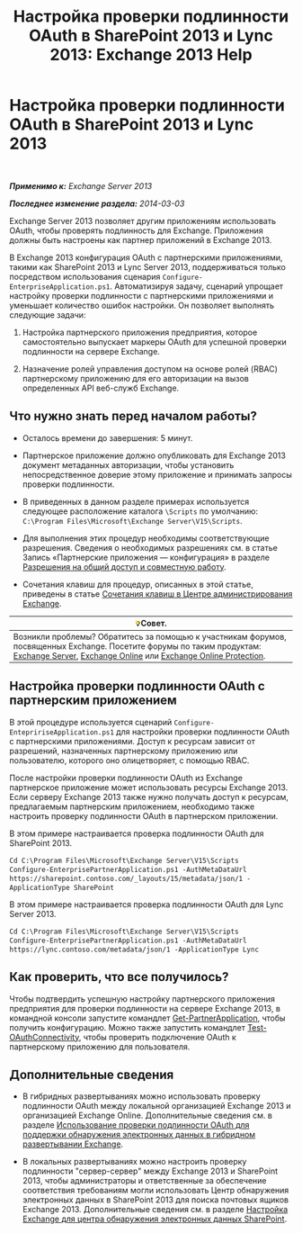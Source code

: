 ﻿---
title: 'Настройка проверки подлинности OAuth в SharePoint 2013 и Lync 2013: Exchange 2013 Help'
TOCTitle: Настройка проверки подлинности OAuth в SharePoint 2013 и Lync 2013
ms:assetid: ca3c78a3-80cc-4df2-859f-0106bbd57a07
ms:mtpsurl: https://technet.microsoft.com/ru-ru/library/JJ649094(v=EXCHG.150)
ms:contentKeyID: 50489214
ms.date: 04/30/2018
mtps_version: v=EXCHG.150
ms.translationtype: HT
---

# Настройка проверки подлинности OAuth в SharePoint 2013 и Lync 2013

 

_**Применимо к:** Exchange Server 2013_

_**Последнее изменение раздела:** 2014-03-03_

Exchange Server 2013 позволяет другим приложениям использовать OAuth, чтобы проверять подлинность для Exchange. Приложения должны быть настроены как партнер приложений в Exchange 2013.

В Exchange 2013 конфигурация OAuth с партнерскими приложениями, такими как SharePoint 2013 и Lync Server 2013, поддерживаться только посредством использования сценария `Configure-EnterpriseApplication.ps1`. Автоматизируя задачу, сценарий упрощает настройку проверки подлинности с партнерскими приложениями и уменьшает количество ошибок настройки. Он позволяет выполнять следующие задачи:

1.  Настройка партнерского приложения предприятия, которое самостоятельно выпускает маркеры OAuth для успешной проверки подлинности на сервере Exchange.

2.  Назначение ролей управления доступом на основе ролей (RBAC) партнерскому приложению для его авторизации на вызов определенных API веб-служб Exchange.

## Что нужно знать перед началом работы?

  - Осталось времени до завершения: 5 минут.

  - Партнерское приложение должно опубликовать для Exchange 2013 документ метаданных авторизации, чтобы установить непосредственное доверие этому приложение и принимать запросы проверки подлинности.

  - В приведенных в данном разделе примерах используется следующее расположение каталога `\Scripts` по умолчанию: `C:\Program Files\Microsoft\Exchange Server\V15\Scripts`.

  - Для выполнения этих процедур необходимы соответствующие разрешения. Сведения о необходимых разрешениях см. в статье Запись «Партнерские приложения — конфигурация» в разделе [Разрешения на общий доступ и совместную работу](sharing-and-collaboration-permissions-exchange-2013-help.md).

  - Сочетания клавиш для процедур, описанных в этой статье, приведены в статье [Сочетания клавиш в Центре администрирования Exchange](keyboard-shortcuts-in-the-exchange-admin-center-exchange-online-protection-help.md).

<table>
<thead>
<tr class="header">
<th><img src="images/Bb124558.tip(EXCHG.150).gif" title="Совет" alt="Совет" />Совет.</th>
</tr>
</thead>
<tbody>
<tr class="odd">
<td>Возникли проблемы? Обратитесь за помощью к участникам форумов, посвященных Exchange. Посетите форумы по таким продуктам: <a href="https://go.microsoft.com/fwlink/p/?linkid=60612">Exchange Server</a>, <a href="https://go.microsoft.com/fwlink/p/?linkid=267542">Exchange Online</a> или <a href="https://go.microsoft.com/fwlink/p/?linkid=285351">Exchange Online Protection</a>.</td>
</tr>
</tbody>
</table>


## Настройка проверки подлинности OAuth с партнерским приложением

В этой процедуре используется сценарий `Configure-EntepririseApplication.ps1` для настройки проверки подлинности OAuth с партнерскими приложениями. Доступ к ресурсам зависит от разрешений, назначенных партнерскому приложению или пользователю, которого оно олицетворяет, с помощью RBAC.

После настройки проверки подлинности OAuth из Exchange партнерское приложение может использовать ресурсы Exchange 2013. Если серверу Exchange 2013 также нужно получать доступ к ресурсам, предлагаемым партнерским приложением, необходимо также настроить проверку подлинности OAuth в партнерском приложении.

В этом примере настраивается проверка подлинности OAuth для SharePoint 2013.

    Cd C:\Program Files\Microsoft\Exchange Server\V15\Scripts
    Configure-EnterprisePartnerApplication.ps1 -AuthMetaDataUrl https://sharepoint.contoso.com/_layouts/15/metadata/json/1 -ApplicationType SharePoint

В этом примере настраивается проверка подлинности OAuth для Lync Server 2013.

    Cd C:\Program Files\Microsoft\Exchange Server\V15\Scripts
    Configure-EnterprisePartnerApplication.ps1 -AuthMetaDataUrl https://lync.contoso.com/metadata/json/1 -ApplicationType Lync

## Как проверить, что все получилось?

Чтобы подтвердить успешную настройку партнерского приложения предприятия для проверки подлинности на сервере Exchange 2013, в командной консоли запустите командлет [Get-PartnerApplication](https://technet.microsoft.com/ru-ru/library/jj218721\(v=exchg.150\)), чтобы получить конфигурацию. Можно также запустить командлет [Test-OAuthConnectivity](https://technet.microsoft.com/ru-ru/library/jj218623\(v=exchg.150\)), чтобы проверить подключение OAuth к партнерскому приложению для пользователя.

## Дополнительные сведения

  - В гибридных развертываниях можно использовать проверку подлинности OAuth между локальной организацией Exchange 2013 и организацией Exchange Online. Дополнительные сведения см. в разделе [Использование проверки подлинности OAuth для поддержки обнаружения электронных данных в гибридном развертывании Exchange](using-oauth-authentication-to-support-ediscovery-in-an-exchange-hybrid-deployment-exchange-2013-help.md).

  - В локальных развертываниях можно настроить проверку подлинности "сервер-сервер" между Exchange 2013 и SharePoint 2013, чтобы администраторы и ответственные за обеспечение соответствия требованиям могли использовать Центр обнаружения электронных данных в SharePoint 2013 для поиска почтовых ящиков Exchange 2013. Дополнительные сведения см. в разделе [Настройка Exchange для центра обнаружения электронных данных SharePoint](configure-exchange-for-sharepoint-ediscovery-center-exchange-2013-help.md).

